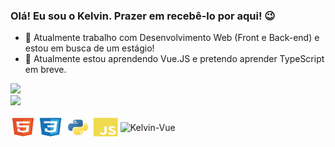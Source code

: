 ### Olá! Eu sou o Kelvin. Prazer em recebê-lo por aqui! 😉

- 🔭 Atualmente trabalho com Desenvolvimento Web (Front e Back-end) e estou em busca de um estágio!
- 🌱 Atualmente estou aprendendo Vue.JS e pretendo aprender TypeScript em breve.

<div>
<img height="200em" style="text-align: center" src="https://github-readme-stats-sigma-five.vercel.app/api?username=KelvinFlora&show_icons=true&theme=radical"/>
</div>
<div>
<img height="300em" src="https://github-readme-stats.vercel.app/api/top-langs/?username=KelvinFlora"/>
</div>

<div style="display: inline_block"><br>
  <img align="center" alt="Kelvin-HTML" height="30" width="40" src="https://raw.githubusercontent.com/devicons/devicon/master/icons/html5/html5-original.svg">
  <img align="center" alt="Kelvin-CSS" height="30" width="40" src="https://raw.githubusercontent.com/devicons/devicon/master/icons/css3/css3-original.svg">
  <img align="center" alt="Kelvin-Python" height="30" width="40" src="https://raw.githubusercontent.com/devicons/devicon/master/icons/python/python-original.svg">
  <img align="center" alt="Kelvin-Js" height="30" width="40" src="https://raw.githubusercontent.com/devicons/devicon/master/icons/javascript/javascript-plain.svg">
  <img align="center" alt="Kelvin-Vue" height="30" width="40" src="https://cdn.jsdelivr.net/gh/devicons/devicon/icons/vuejs/vuejs-original.svg">
</div>
